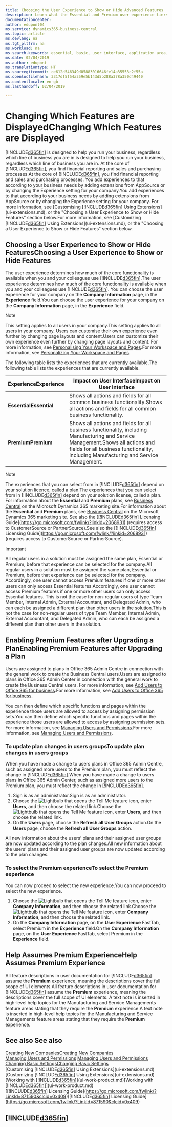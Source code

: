 ```yaml
---
title: Choosing the User Experience to Show or Hide Advanced Features | Microsoft Docs
description: Learn what the Essential and Premium user experience tiers mean for the user interface, application areas, and your company.
documentationcenter: 
author: edupont04
ms.service: dynamics365-business-central
ms.topic: article
ms.devlang: na
ms.tgt_pltfrm: na
ms.workload: na
ms.search.keywords: essential, basic, user interface, application area, experience
ms.date: 02/04/2019
ms.author: edupont
ms.translationtype: HT
ms.sourcegitcommit: ce612d546349d05883016646fe14a35553c2f55a
ms.openlocfilehash: 3317df5f54a359e5b143d5b288a378a350d49440
ms.contentlocale: en-gb
ms.lasthandoff: 02/04/2019

---
```

# <a name="changing-which-features-are-displayed"></a><span data-ttu-id="e9c6d-103">Changing Which Features are Displayed</span><span class="sxs-lookup"><span data-stu-id="e9c6d-103">Changing Which Features are Displayed</span></span>
[!INCLUDE[d365fin](includes/d365fin_md.md)] <span data-ttu-id="e9c6d-104">is designed to help you run your business, regardless which line of business you are in.</span><span class="sxs-lookup"><span data-stu-id="e9c6d-104">is designed to help you run your business, regardless which line of business you are in.</span></span> <span data-ttu-id="e9c6d-105">At the core of [!INCLUDE[d365fin](includes/d365fin_md.md)], you find financial reporting and sales and purchasing processes.</span><span class="sxs-lookup"><span data-stu-id="e9c6d-105">At the core of [!INCLUDE[d365fin](includes/d365fin_md.md)], you find financial reporting and sales and purchasing processes.</span></span> <span data-ttu-id="e9c6d-106">You add experiences to that according to your business needs by adding extensions from AppSource or by changing the Experience setting for your company.</span><span class="sxs-lookup"><span data-stu-id="e9c6d-106">You add experiences to that according to your business needs by adding extensions from AppSource or by changing the Experience setting for your company.</span></span> <span data-ttu-id="e9c6d-107">For more information, see [Customising [!INCLUDE[d365fin](includes/d365fin_md.md)] Using Extensions](ui-extensions.md), or the "Choosing a User Experience to Show or Hide Features" section below.</span><span class="sxs-lookup"><span data-stu-id="e9c6d-107">For more information, see [Customizing [!INCLUDE[d365fin](includes/d365fin_md.md)] Using Extensions](ui-extensions.md), or the "Choosing a User Experience to Show or Hide Features" section below.</span></span>

## <a name="choosing-a-user-experience-to-show-or-hide-features"></a><span data-ttu-id="e9c6d-108">Choosing a User Experience to Show or Hide Features</span><span class="sxs-lookup"><span data-stu-id="e9c6d-108">Choosing a User Experience to Show or Hide Features</span></span>
<span data-ttu-id="e9c6d-109">The user experience determines how much of the core functionality is available when you and your colleagues use [!INCLUDE[d365fin](includes/d365fin_md.md)].</span><span class="sxs-lookup"><span data-stu-id="e9c6d-109">The user experience determines how much of the core functionality is available when you and your colleagues use [!INCLUDE[d365fin](includes/d365fin_md.md)].</span></span> <span data-ttu-id="e9c6d-110">You can choose the user experience for your company on the **Company Information** page, in the **Experience** field.</span><span class="sxs-lookup"><span data-stu-id="e9c6d-110">You can choose the user experience for your company on the **Company Information** page, in the **Experience** field.</span></span>

> [!NOTE]  
> <span data-ttu-id="e9c6d-111">This setting applies to all users in your company.</span><span class="sxs-lookup"><span data-stu-id="e9c6d-111">This setting applies to all users in your company.</span></span> <span data-ttu-id="e9c6d-112">Users can customise their own experience even further by changing page layouts and content.</span><span class="sxs-lookup"><span data-stu-id="e9c6d-112">Users can customize their own experience even further by changing page layouts and content.</span></span> <span data-ttu-id="e9c6d-113">For more information, see [Personalising Your Workspace and Pages](ui-personalization-user.md).</span><span class="sxs-lookup"><span data-stu-id="e9c6d-113">For more information, see [Personalizing Your Workspace and Pages](ui-personalization-user.md).</span></span>  

<span data-ttu-id="e9c6d-114">The following table lists the experiences that are currently available.</span><span class="sxs-lookup"><span data-stu-id="e9c6d-114">The following table lists the experiences that are currently available.</span></span>

| <span data-ttu-id="e9c6d-115">Experience</span><span class="sxs-lookup"><span data-stu-id="e9c6d-115">Experience</span></span> | <span data-ttu-id="e9c6d-116">Impact on User Interface</span><span class="sxs-lookup"><span data-stu-id="e9c6d-116">Impact on User Interface</span></span> |
| --- | --- |
| <span data-ttu-id="e9c6d-117">**Essential**</span><span class="sxs-lookup"><span data-stu-id="e9c6d-117">**Essential**</span></span> |<span data-ttu-id="e9c6d-118">Shows all actions and fields for all common business functionality.</span><span class="sxs-lookup"><span data-stu-id="e9c6d-118">Shows all actions and fields for all common business functionality.</span></span>|
| <span data-ttu-id="e9c6d-119">**Premium**</span><span class="sxs-lookup"><span data-stu-id="e9c6d-119">**Premium**</span></span> |<span data-ttu-id="e9c6d-120">Shows all actions and fields for all business functionality, including Manufacturing and Service Management.</span><span class="sxs-lookup"><span data-stu-id="e9c6d-120">Shows all actions and fields for all business functionality, including Manufacturing and Service Management.</span></span>|

> [!NOTE]  
> <span data-ttu-id="e9c6d-121">The experiences that you can select from in [!INCLUDE[d365fin](includes/d365fin_md.md)] depend on your solution licence, called a plan.</span><span class="sxs-lookup"><span data-stu-id="e9c6d-121">The experiences that you can select from in [!INCLUDE[d365fin](includes/d365fin_md.md)] depend on your solution license, called a plan.</span></span> <span data-ttu-id="e9c6d-122">For information about the **Essential** and **Premium** plans, see [Business Central](https://go.microsoft.com/fwlink/?linkid=870242) on the Microsoft Dynamics 365 marketing site.</span><span class="sxs-lookup"><span data-stu-id="e9c6d-122">For information about the **Essential** and **Premium** plans, see [Business Central](https://go.microsoft.com/fwlink/?linkid=870242) on the Microsoft Dynamics 365 marketing site.</span></span> <span data-ttu-id="e9c6d-123">See also the [[!INCLUDE[d365fin](includes/d365fin_md.md)] Licensing Guide](https://go.microsoft.com/fwlink/?linkid=2068931) (requires access to CustomerSource or PartnerSource).</span><span class="sxs-lookup"><span data-stu-id="e9c6d-123">See also the [[!INCLUDE[d365fin](includes/d365fin_md.md)] Licensing Guide](https://go.microsoft.com/fwlink/?linkid=2068931) (requires access to CustomerSource or PartnerSource).</span></span>

> [!IMPORTANT]  
> <span data-ttu-id="e9c6d-124">All regular users in a solution must be assigned the same plan, Essential or Premium, before that experience can be selected for the company.</span><span class="sxs-lookup"><span data-stu-id="e9c6d-124">All regular users in a solution must be assigned the same plan, Essential or Premium, before that experience can be selected for the company.</span></span> <span data-ttu-id="e9c6d-125">Accordingly, one user cannot access Premium features if one or more other users can only access Essential features.</span><span class="sxs-lookup"><span data-stu-id="e9c6d-125">Accordingly, one user cannot access Premium features if one or more other users can only access Essential features.</span></span> <span data-ttu-id="e9c6d-126">This is not the case for non-regular users of type Team Member, Internal Admin, External Accountant, and Delegated Admin, who can each be assigned a different plan than other users in the solution.</span><span class="sxs-lookup"><span data-stu-id="e9c6d-126">This is not the case for non-regular users of type Team Member, Internal Admin, External Accountant, and Delegated Admin, who can each be assigned a different plan than other users in the solution.</span></span>

## <a name="enabling-premium-features-after-upgrading-a-plan"></a><span data-ttu-id="e9c6d-127">Enabling Premium Features after Upgrading a Plan</span><span class="sxs-lookup"><span data-stu-id="e9c6d-127">Enabling Premium Features after Upgrading a Plan</span></span>
<span data-ttu-id="e9c6d-128">Users are assigned to plans in Office 365 Admin Centre in connection with the general work to create the Business Central users.</span><span class="sxs-lookup"><span data-stu-id="e9c6d-128">Users are assigned to plans in Office 365 Admin Center in connection with the general work to create the Business Central users.</span></span> <span data-ttu-id="e9c6d-129">For more information, see [Add Users to Office 365 for business](https://support.office.com/en-us/article/Add-users-to-Office-365-for-business-435ccec3-09dd-4587-9ebd-2f3cad6bc2bc).</span><span class="sxs-lookup"><span data-stu-id="e9c6d-129">For more information, see [Add Users to Office 365 for business](https://support.office.com/en-us/article/Add-users-to-Office-365-for-business-435ccec3-09dd-4587-9ebd-2f3cad6bc2bc).</span></span>

<span data-ttu-id="e9c6d-130">You can then define which specific functions and pages within the experience those users are allowed to access by assigning permission sets.</span><span class="sxs-lookup"><span data-stu-id="e9c6d-130">You can then define which specific functions and pages within the experience those users are allowed to access by assigning permission sets.</span></span> <span data-ttu-id="e9c6d-131">For more information, see [Managing Users and Permissions](ui-how-users-permissions.md).</span><span class="sxs-lookup"><span data-stu-id="e9c6d-131">For more information, see [Managing Users and Permissions](ui-how-users-permissions.md).</span></span>

### <a name="to-update-plan-changes-in-users-groups"></a><span data-ttu-id="e9c6d-132">To update plan changes in users groups</span><span class="sxs-lookup"><span data-stu-id="e9c6d-132">To update plan changes in users groups</span></span>
<span data-ttu-id="e9c6d-133">When you have made a change to users plans in Office 365 Admin Centre, such as assigned more users to the Premium plan, you must reflect the change in [!INCLUDE[d365fin](includes/d365fin_md.md)].</span><span class="sxs-lookup"><span data-stu-id="e9c6d-133">When you have made a change to users plans in Office 365 Admin Center, such as assigned more users to the Premium plan, you must reflect the change in [!INCLUDE[d365fin](includes/d365fin_md.md)].</span></span>

1. <span data-ttu-id="e9c6d-134">Sign is as an administrator.</span><span class="sxs-lookup"><span data-stu-id="e9c6d-134">Sign is as an administrator.</span></span>
2. <span data-ttu-id="e9c6d-135">Choose the ![Lightbulb that opens the Tell Me feature](media/ui-search/search_small.png "Tell me what you want to do") icon, enter **Users**, and then choose the related link.</span><span class="sxs-lookup"><span data-stu-id="e9c6d-135">Choose the ![Lightbulb that opens the Tell Me feature](media/ui-search/search_small.png "Tell me what you want to do") icon, enter **Users**, and then choose the related link.</span></span>
3. <span data-ttu-id="e9c6d-136">On the **Users** page, choose the **Refresh all User Groups** action.</span><span class="sxs-lookup"><span data-stu-id="e9c6d-136">On the **Users** page, choose the **Refresh all User Groups** action.</span></span>

<span data-ttu-id="e9c6d-137">All new information about the users’ plans and their assigned user groups are now updated according to the plan changes.</span><span class="sxs-lookup"><span data-stu-id="e9c6d-137">All new information about the users’ plans and their assigned user groups are now updated according to the plan changes.</span></span>

### <a name="to-select-the-premium-experience"></a><span data-ttu-id="e9c6d-138">To select the Premium experience</span><span class="sxs-lookup"><span data-stu-id="e9c6d-138">To select the Premium experience</span></span>
<span data-ttu-id="e9c6d-139">You can now proceed to select the new experience.</span><span class="sxs-lookup"><span data-stu-id="e9c6d-139">You can now proceed to select the new experience.</span></span>
1. <span data-ttu-id="e9c6d-140">Choose the ![Lightbulb that opens the Tell Me feature](media/ui-search/search_small.png "Tell me what you want to do") icon, enter **Company Information**, and then choose the related link.</span><span class="sxs-lookup"><span data-stu-id="e9c6d-140">Choose the ![Lightbulb that opens the Tell Me feature](media/ui-search/search_small.png "Tell me what you want to do") icon, enter **Company Information**, and then choose the related link.</span></span>
2. <span data-ttu-id="e9c6d-141">On the **Company Information** page, on the **User Experience** FastTab, select Premium  in the **Experience** field.</span><span class="sxs-lookup"><span data-stu-id="e9c6d-141">On the **Company Information** page, on the **User Experience** FastTab, select Premium  in the **Experience** field.</span></span>

## <a name="help-assumes-premium-experience"></a><span data-ttu-id="e9c6d-142">Help Assumes Premium Experience</span><span class="sxs-lookup"><span data-stu-id="e9c6d-142">Help Assumes Premium Experience</span></span>
<span data-ttu-id="e9c6d-143">All feature descriptions in user documentation for [!INCLUDE[d365fin](includes/d365fin_md.md)] assume the **Premium** experience, meaning the descriptions cover the full scope of UI elements.</span><span class="sxs-lookup"><span data-stu-id="e9c6d-143">All feature descriptions in user documentation for [!INCLUDE[d365fin](includes/d365fin_md.md)] assume the **Premium** experience, meaning the descriptions cover the full scope of UI elements.</span></span> <span data-ttu-id="e9c6d-144">A text note is inserted in high-level help topics for the Manufacturing and Service Managements feature areas stating that they require the **Premium** experience.</span><span class="sxs-lookup"><span data-stu-id="e9c6d-144">A text note is inserted in high-level help topics for the Manufacturing and Service Managements feature areas stating that they require the **Premium** experience.</span></span>

## <a name="see-also"></a><span data-ttu-id="e9c6d-145">See also </span><span class="sxs-lookup"><span data-stu-id="e9c6d-145">See also</span></span>
[<span data-ttu-id="e9c6d-146">Creating New Companies</span><span class="sxs-lookup"><span data-stu-id="e9c6d-146">Creating New Companies</span></span>](about-new-company.md)  
<span data-ttu-id="e9c6d-147">[Managing Users and Permissions](ui-how-users-permissions.md)  </span><span class="sxs-lookup"><span data-stu-id="e9c6d-147">[Managing Users and Permissions](ui-how-users-permissions.md)  </span></span>  
[<span data-ttu-id="e9c6d-148">Changing Basic Settings</span><span class="sxs-lookup"><span data-stu-id="e9c6d-148">Changing Basic Settings</span></span>](ui-change-basic-settings.md)  
<span data-ttu-id="e9c6d-149">[Customising [!INCLUDE[d365fin](includes/d365fin_md.md)] Using Extensions](ui-extensions.md)</span><span class="sxs-lookup"><span data-stu-id="e9c6d-149">[Customizing [!INCLUDE[d365fin](includes/d365fin_md.md)] Using Extensions](ui-extensions.md)</span></span>  
<span data-ttu-id="e9c6d-150">[Working with [!INCLUDE[d365fin](includes/d365fin_md.md)]](ui-work-product.md)</span><span class="sxs-lookup"><span data-stu-id="e9c6d-150">[Working with [!INCLUDE[d365fin](includes/d365fin_md.md)]](ui-work-product.md)</span></span>  
<span data-ttu-id="e9c6d-151">[[!INCLUDE[d365fin](includes/d365fin_md.md)] Licensing Guide](https://go.microsoft.com/fwlink/?LinkId=871590&clcid=0x409)</span><span class="sxs-lookup"><span data-stu-id="e9c6d-151">[[!INCLUDE[d365fin](includes/d365fin_md.md)] Licensing Guide](https://go.microsoft.com/fwlink/?LinkId=871590&clcid=0x409)</span></span>

## [!INCLUDE[d365fin](includes/free_trial_md.md)]  


